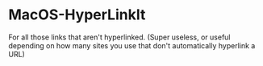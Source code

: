 # MacOS-HyperLinkIt
For all those links that aren't hyperlinked. (Super useless, or useful depending on how many sites you use that don't automatically hyperlink a URL)

